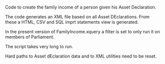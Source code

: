 Code to create the family income of a person given his Asset Declaration.

The code generates an XML file based on all Asset DEclarations.
From these a HTML, CSV and SQL imprt statements view is generated.

In the present version of FamilyIncome.xquery a filter is set to only run it on members of Parliament. 

The script takes very long to run.

Hard paths to Asset dEclaration data and to XML utilities need to be reset.
 